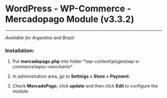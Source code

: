 # WordPress - WP-Commerce - Mercadopago Module (v3.3.2)
---
*Available for Argentina and Brazil*


### Installation:

1. Put **mercadopago.php** into folder **\wp-content\plugins\wp-e-commerce\wpsc-merchants\**

2. In administration area, go to **Settings > Store > Payment**.

3. Check **MercadoPago**, click **update** and then click **Edit** to configure the module.

